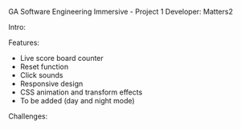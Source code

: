 GA Software Engineering Immersive - Project 1 
Developer: Matters2





Intro:


Features:
  - Live score board counter
  - Reset function
  - Click sounds
  - Responsive design
  - CSS animation and transform effects
  - To be added (day and night mode)

Challenges:
